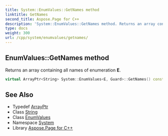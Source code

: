 ```yaml
---
title: System::EnumValues::GetNames method
linktitle: GetNames
second_title: Aspose.Page for C++
description: 'System::EnumValues::GetNames method. Returns an array containing all names of enumeration E in C++.'
type: docs
weight: 300
url: /cpp/system/enumvalues/getnames/
---
```

## EnumValues::GetNames method


Returns an array containing all names of enumeration **E**.

```cpp
virtual ArrayPtr<String> System::EnumValues<E, Guard>::GetNames() const override
```

## See Also

* Typedef [ArrayPtr](../../arrayptr/)
* Class [String](../../string/)
* Class [EnumValues](../)
* Namespace [System](../../)
* Library [Aspose.Page for C++](../../../)
